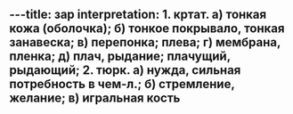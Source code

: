 ---title: зар
interpretation: 1. кртат. а) тонкая кожа (оболочка); б) тонкое покрывало, тонкая занавеска; в) перепонка; плева; г) мембрана, пленка; д) плач, рыдание; плачущий, рыдающий; 2. тюрк. а) нужда, сильная потребность в чем-л.; б) стремление, желание; в) игральная кость
---
